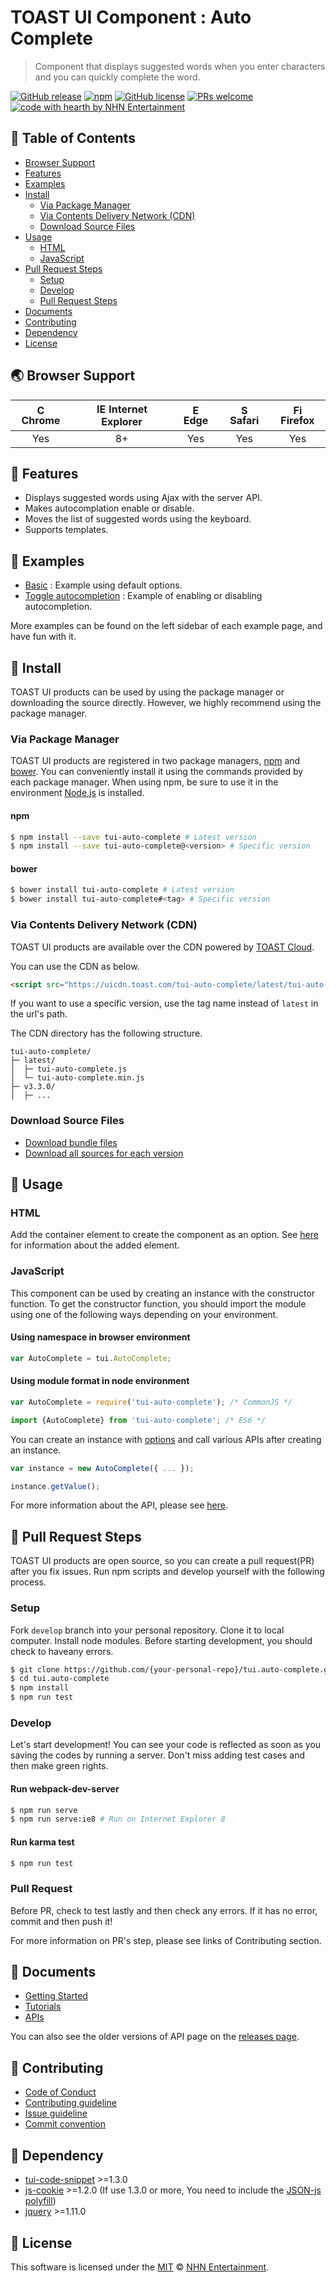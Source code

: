# TOAST UI Component : Auto Complete
> Component that displays suggested words when you enter characters and you can quickly complete the word.

[![GitHub release](https://img.shields.io/github/release/nhnent/tui.auto-complete.svg)](https://github.com/nhnent/tui.auto-complete/releases/latest)
[![npm](https://img.shields.io/npm/v/tui-auto-complete.svg)](https://www.npmjs.com/package/tui-auto-complete)
[![GitHub license](https://img.shields.io/github/license/nhnent/tui.auto-complete.svg)](https://github.com/nhnent/tui.auto-complete/blob/production/LICENSE)
[![PRs welcome](https://img.shields.io/badge/PRs-welcome-ff69b4.svg)](https://github.com/nhnent/tui.project-name/labels/help%20wanted)
[![code with hearth by NHN Entertainment](https://img.shields.io/badge/%3C%2F%3E%20with%20%E2%99%A5%20by-NHN%20Entertainment-ff1414.svg)](https://github.com/nhnent)


## 🚩 Table of Contents
* [Browser Support](#-browser-support)
* [Features](#-features)
* [Examples](#-examples)
* [Install](#-install)
    * [Via Package Manager](#via-package-manager)
    * [Via Contents Delivery Network (CDN)](#via-contents-delivery-network-cdn)
    * [Download Source Files](#download-source-files)
* [Usage](#-usage)
    * [HTML](#html)
    * [JavaScript](#javascript)
* [Pull Request Steps](#-pull-request-steps)
    * [Setup](#setup)
    * [Develop](#develop)
    * [Pull Request Steps](#pull-request)
* [Documents](#-documents)
* [Contributing](#-contributing)
* [Dependency](#-dependency)
* [License](#-license)


## 🌏 Browser Support
| <img src="https://user-images.githubusercontent.com/1215767/34348387-a2e64588-ea4d-11e7-8267-a43365103afe.png" alt="Chrome" width="16px" height="16px" /> Chrome | <img src="https://user-images.githubusercontent.com/1215767/34348590-250b3ca2-ea4f-11e7-9efb-da953359321f.png" alt="IE" width="16px" height="16px" /> Internet Explorer | <img src="https://user-images.githubusercontent.com/1215767/34348380-93e77ae8-ea4d-11e7-8696-9a989ddbbbf5.png" alt="Edge" width="16px" height="16px" /> Edge | <img src="https://user-images.githubusercontent.com/1215767/34348394-a981f892-ea4d-11e7-9156-d128d58386b9.png" alt="Safari" width="16px" height="16px" /> Safari | <img src="https://user-images.githubusercontent.com/1215767/34348383-9e7ed492-ea4d-11e7-910c-03b39d52f496.png" alt="Firefox" width="16px" height="16px" /> Firefox |
| :---------: | :---------: | :---------: | :---------: | :---------: |
| Yes | 8+ | Yes | Yes | Yes |

## 🎨 Features
* Displays suggested words using Ajax with the server API.
* Makes autocomplation enable or disable.
* Moves the list of suggested words using the keyboard.
* Supports templates.


## 🐾 Examples
* [Basic](https://nhnent.github.io/tui.auto-complete/latest/tutorial-example01-basic.html) : Example using default options.
* [Toggle autocompletion](https://nhnent.github.io/tui.auto-complete/latest/tutorial-example02-toggle-autocompletion.html) : Example of enabling or disabling autocompletion.

More examples can be found on the left sidebar of each example page, and have fun with it.



## 💾 Install

TOAST UI products can be used by using the package manager or downloading the source directly.
However, we highly recommend using the package manager.

### Via Package Manager

TOAST UI products are registered in two package managers, [npm](https://www.npmjs.com/) and [bower](https://bower.io/).
You can conveniently install it using the commands provided by each package manager.
When using npm, be sure to use it in the environment [Node.js](https://nodejs.org/ko/) is installed.

#### npm

``` sh
$ npm install --save tui-auto-complete # Latest version
$ npm install --save tui-auto-complete@<version> # Specific version
```

#### bower

``` sh
$ bower install tui-auto-complete # Latest version
$ bower install tui-auto-complete#<tag> # Specific version
```

### Via Contents Delivery Network (CDN)
TOAST UI products are available over the CDN powered by [TOAST Cloud](https://www.toast.com).

You can use the CDN as below.

```html
<script src="https://uicdn.toast.com/tui-auto-complete/latest/tui-auto-complete.js"></script>
```

If you want to use a specific version, use the tag name instead of `latest` in the url's path.

The CDN directory has the following structure.

```
tui-auto-complete/
├─ latest/
│  ├─ tui-auto-complete.js
│  └─ tui-auto-complete.min.js
├─ v3.3.0/
│  ├─ ...
```

### Download Source Files
* [Download bundle files](https://github.com/nhnent/tui.auto-complete/tree/production/dist)
* [Download all sources for each version](https://github.com/nhnent/tui.auto-complete/releases)


## 🔨 Usage

### HTML

Add the container element to create the component as an option.
See [here](https://nhnent.github.io/tui.auto-complete/latest/tutorial-example01-basic.html#) for information about the added element.


### JavaScript

This component can be used by creating an instance with the constructor function.
To get the constructor function, you should import the module using one of the following ways depending on your environment.

#### Using namespace in browser environment
``` javascript
var AutoComplete = tui.AutoComplete;
```

#### Using module format in node environment
``` javascript
var AutoComplete = require('tui-auto-complete'); /* CommonJS */
```

``` javascript
import {AutoComplete} from 'tui-auto-complete'; /* ES6 */
```

You can create an instance with [options](https://github.com/nhnent/tui.auto-complete/blob/production/examples/autoConfig.js) and call various APIs after creating an instance.

``` javascript
var instance = new AutoComplete({ ... });

instance.getValue();
```

For more information about the API, please see [here](http://nhnent.github.io/tui.auto-complete/latest/AutoComplete.html).


## 🔧 Pull Request Steps

TOAST UI products are open source, so you can create a pull request(PR) after you fix issues.
Run npm scripts and develop yourself with the following process.

### Setup

Fork `develop` branch into your personal repository.
Clone it to local computer. Install node modules.
Before starting development, you should check to haveany errors.

``` sh
$ git clone https://github.com/{your-personal-repo}/tui.auto-complete.git
$ cd tui.auto-complete
$ npm install
$ npm run test
```

### Develop

Let's start development!
You can see your code is reflected as soon as you saving the codes by running a server.
Don't miss adding test cases and then make green rights.

#### Run webpack-dev-server

``` sh
$ npm run serve
$ npm run serve:ie8 # Run on Internet Explorer 8
```

#### Run karma test

``` sh
$ npm run test
```

### Pull Request

Before PR, check to test lastly and then check any errors.
If it has no error, commit and then push it!

For more information on PR's step, please see links of Contributing section.


## 📙 Documents
* [Getting Started](https://github.com/nhnent/tui.auto-complete/blob/production/docs/getting-started.md)
* [Tutorials](https://github.com/nhnent/tui.auto-complete/tree/production/docs)
* [APIs](https://nhnent.github.io/tui.auto-complete/latest)

You can also see the older versions of API page on the [releases page](https://github.com/nhnent/tui.auto-complete/releases).


## 💬 Contributing
* [Code of Conduct](https://github.com/nhnent/tui.auto-complete/blob/production/CODE_OF_CONDUCT.md)
* [Contributing guideline](https://github.com/nhnent/tui.auto-complete/blob/production/CONTRIBUTING.md)
* [Issue guideline](https://github.com/nhnent/tui.auto-complete/blob/production/docs/ISSUE_TEMPLATE.md)
* [Commit convention](https://github.com/nhnent/tui.auto-complete/blob/production/docs/COMMIT_MESSAGE_CONVENTION.md)


## 🔩 Dependency
* [tui-code-snippet](https://github.com/nhnent/tui.code-snippet) >=1.3.0
* [js-cookie](https://github.com/js-cookie/js-cookie) >=1.2.0 (If use 1.3.0 or more, You need to include the [JSON-js polyfill](https://github.com/douglascrockford/JSON-js))
* [jquery](https://github.com/jquery/jquery) >=1.11.0


## 📜 License

This software is licensed under the [MIT](https://github.com/nhnent/tui.auto-complete/blob/production/LICENSE) © [NHN Entertainment](https://github.com/nhnent).
